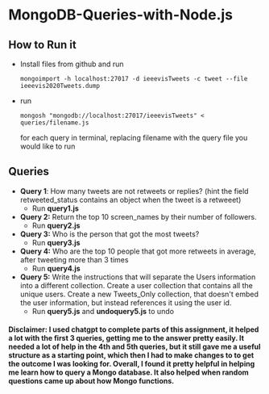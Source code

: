 # MongoDB-Queries-with-Node.js

## How to Run it

* Install files from github and run
	```shell
	mongoimport -h localhost:27017 -d ieeevisTweets -c tweet --file ieeevis2020Tweets.dump
	```
* run
	```shell
	mongosh "mongodb://localhost:27017/ieeevisTweets" < queries/filename.js
	```
	for each query in terminal, replacing filename with the query file you would like to run 

## Queries

* **Query 1**: How many tweets are not retweets or replies? (hint the field retweeted_status contains an object when the tweet is a retweeet)
	* Run **query1.js**
* **Query 2:** Return the top 10 screen_names by their number of followers.
	* Run **query2.js**
* **Query 3:** Who is the person that got the most tweets?
	* Run **query3.js**
* **Query 4:** Who are the top 10 people that got more retweets in average, after tweeting more than 3 times
	* Run **query4.js**
* **Query 5:** Write the instructions that will separate the Users information into a different collection. Create a user collection that contains all the unique users. Create a new Tweets_Only collection, that doesn't embed the user information, but instead references it using the user id.
	* Run **query5.js** and **undoquery5.js** to undo

#### Disclaimer: I used chatgpt to complete parts of this assignment, it helped a lot with the first 3 queries, getting me to the answer pretty easily. It needed a lot of help in the 4th and 5th queries, but it still gave me a useful structure as a starting point, which then I had to make changes to to get the outcome I was looking for. Overall, I found it pretty helpful in helping me learn how to query a Mongo database. It also helped when random questions came up about how Mongo functions.